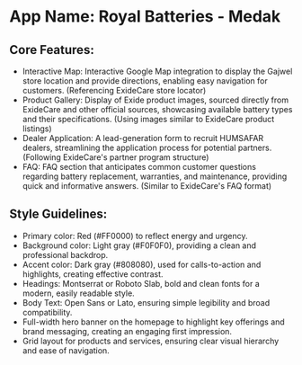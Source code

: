 # **App Name**: Royal Batteries - Medak

## Core Features:

- Interactive Map: Interactive Google Map integration to display the Gajwel store location and provide directions, enabling easy navigation for customers. (Referencing ExideCare store locator)
- Product Gallery: Display of Exide product images, sourced directly from ExideCare and other official sources, showcasing available battery types and their specifications. (Using images similar to ExideCare product listings)
- Dealer Application: A lead-generation form to recruit HUMSAFAR dealers, streamlining the application process for potential partners. (Following ExideCare's partner program structure)
- FAQ: FAQ section that anticipates common customer questions regarding battery replacement, warranties, and maintenance, providing quick and informative answers. (Similar to ExideCare's FAQ format)

## Style Guidelines:

- Primary color: Red (#FF0000) to reflect energy and urgency.
- Background color: Light gray (#F0F0F0), providing a clean and professional backdrop.
- Accent color: Dark gray (#808080), used for calls-to-action and highlights, creating effective contrast.
- Headings: Montserrat or Roboto Slab, bold and clean fonts for a modern, easily readable style.
- Body Text: Open Sans or Lato, ensuring simple legibility and broad compatibility.
- Full-width hero banner on the homepage to highlight key offerings and brand messaging, creating an engaging first impression.
- Grid layout for products and services, ensuring clear visual hierarchy and ease of navigation.